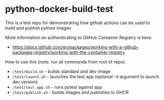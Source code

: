 # python-docker-build-test

This is a test repo for demonstrating how github actions can be used to build and publish python images

More information on authenticating to GitHub Container Registry is here:
* https://docs.github.com/en/packages/working-with-a-github-packages-registry/working-with-the-container-registry


How to use this (note: run all commands from root of repo):
* ``/test/build.sh`` - builds standard and dev image
* ``/test/launch.sh`` - launches the test app (optional -d argument to launch dev version)
* ``/test/test_app.sh`` - runs pytest against app
* ``/test/publish.sh`` - builds images and publishes to GHCR
